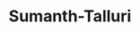 ---
title: Sumanth-Talluri
github: https://github.com/Sumanth-Talluri
mode: dark
transition: 3s
archetype:
  - Little Bit of Everything
---